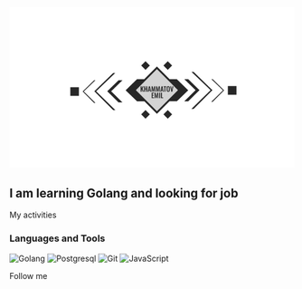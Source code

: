![Header](https://github.com/fishkaoff/fishkaoff/blob/main/assets/img.jpg)

## I am learning Golang and looking for job 


My activities


### Languages and Tools 
![Golang](https://img.shields.io/badge/-Golang-004bff?style=for-the-badge&logo=golang)
![Postgresql](https://img.shields.io/badge/-Postgresql-000000?style=for-the-badge&logo=postgresql)
![Git](https://img.shields.io/badge/-Golang-004bff?style=for-the-badge&logo=git)
![JavaScript](https://img.shields.io/badge/-Golang-004bff?style=for-the-badge&logo=JavaScript)

Follow me 

